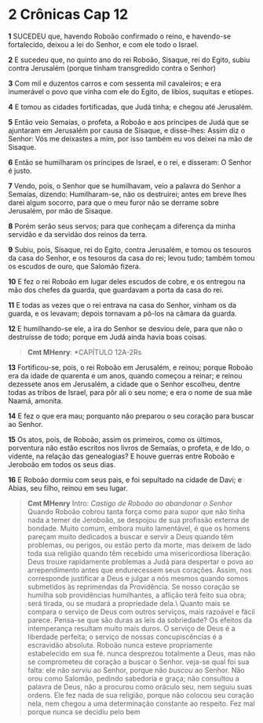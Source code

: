 # 2 Crônicas Cap 12

**1** 	SUCEDEU que, havendo Roboão confirmado o reino, e havendo-se fortalecido, deixou a lei do Senhor, e com ele todo o Israel.

**2** 	E sucedeu que, no quinto ano do rei Roboão, Sisaque, rei do Egito, subiu contra Jerusalém (porque tinham transgredido contra o Senhor)

**3** 	Com mil e duzentos carros e com sessenta mil cavaleiros; e era inumerável o povo que vinha com ele do Egito, de líbios, suquitas e etíopes.

**4** 	E tomou as cidades fortificadas, que Judá tinha; e chegou até Jerusalém.

**5** 	Então veio Semaías, o profeta, a Roboão e aos príncipes de Judá que se ajuntaram em Jerusalém por causa de Sisaque, e disse-lhes: Assim diz o Senhor: Vós me deixastes a mim, por isso também eu vos deixei na mão de Sisaque.

**6** 	Então se humilharam os príncipes de Israel, e o rei, e disseram: O Senhor é justo.

**7** 	Vendo, pois, o Senhor que se humilhavam, veio a palavra do Senhor a Semaías, dizendo: Humilharam-se, não os destruirei; antes em breve lhes darei algum socorro, para que o meu furor não se derrame sobre Jerusalém, por mão de Sisaque.

**8** 	Porém serão seus servos; para que conheçam a diferença da minha servidão e da servidão dos reinos da terra.

**9** 	Subiu, pois, Sisaque, rei do Egito, contra Jerusalém, e tomou os tesouros da casa do Senhor, e os tesouros da casa do rei; levou tudo; também tomou os escudos de ouro, que Salomão fizera.

**10** 	E fez o rei Roboão em lugar deles escudos de cobre, e os entregou na mão dos chefes da guarda, que guardavam a porta da casa do rei.

**11** 	E todas as vezes que o rei entrava na casa do Senhor, vinham os da guarda, e os levavam; depois tornavam a pô-los na câmara da guarda.

**12** 	E humilhando-se ele, a ira do Senhor se desviou dele, para que não o destruísse de todo; porque em Judá ainda havia boas coisas.

> **Cmt MHenry**: *CAPÍTULO 12A-2Rs

**13** 	Fortificou-se, pois, o rei Roboão em Jerusalém, e reinou; porque Roboão era da idade de quarenta e um anos, quando começou a reinar; e reinou dezessete anos em Jerusalém, a cidade que o Senhor escolheu, dentre todas as tribos de Israel, para pôr ali o seu nome; e era o nome de sua mãe Naamá, amonita.

**14** 	E fez o que era mau; porquanto não preparou o seu coração para buscar ao Senhor.

**15** 	Os atos, pois, de Roboão, assim os primeiros, como os últimos, porventura não estão escritos nos livros de Semaías, o profeta, e de Ido, o vidente, na relação das genealogias? E houve guerras entre Roboão e Jeroboão em todos os seus dias.

**16** 	E Roboão dormiu com seus pais, e foi sepultado na cidade de Davi; e Abias, seu filho, reinou em seu lugar.


> **Cmt MHenry** Intro: *Castigo de Roboão ao abandonar o Senhor* Quando Roboão cobrou tanta força como para supor que não tinha nada a temer de Jeroboão, se despojou de sua profissão externa de bondade. Muito comum, embora muito lamentável, é que os homens pareçam muito dedicados a buscar e servir a Deus quando têm problemas, ou perigos, ou estão perto da morte, mas deixem de lado toda sua religião quando têm recebido uma misericordiosa liberação. Deus trouxe rapidamente problemas a Judá para despertar o povo ao arrependimento antes que endurecessem seus corações. Assim, nos corresponde justificar a Deus e julgar a nós mesmos quando somos submetidos às reprimendas da Providência. Se nosso coração se humilha sob providências humilhantes, a aflição terá feito sua obra; será tirada, ou se mudará a propriedade dela.\ Quanto mais se compara o serviço de Deus com outros serviços, mais razoável e fácil parece. Pensa-se que são duras as leis da sobriedade? Os efeitos da intemperança resultam muito mais duros. O serviço de Deus é a liberdade perfeita; o serviço de nossas concupiscências é a escravidão absoluta. Roboão nunca esteve propriamente estabelecido em sua fé. nunca desprezou totalmente a Deus, mas não se comprometeu de coração a buscar o Senhor. veja-se qual foi sua falta: ele não *serviu* ao Senhor, porque não *buscou* ao Senhor. Não orou como Salomão, pedindo sabedoria e graça; não consultou a palavra de Deus, não a procurou como oráculo seu, nem seguiu suas ordens. Ele fez nada de sua religião, porque não colocou seu coração nela, nem chegou a uma determinação constante ao respeito. Fez mal porque nunca se decidiu pelo bem